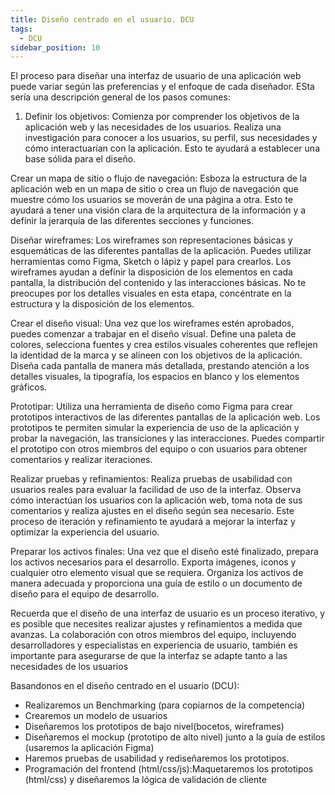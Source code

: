 ```yaml
---
title: Diseño centrado en el usuario. DCU
tags:
  - DCU
sidebar_position: 10
---
```


El proceso para diseñar una interfaz de usuario de una aplicación web puede variar según las preferencias y el enfoque de cada diseñador. ESta sería una descripción general de los pasos comunes:

1. Definir los objetivos: Comienza por comprender los objetivos de la aplicación web y las necesidades de los usuarios. Realiza una investigación para conocer a los usuarios, su perfil, sus necesidades y cómo interactuarían con la aplicación. Esto te ayudará a establecer una base sólida para el diseño.

Crear un mapa de sitio o flujo de navegación: Esboza la estructura de la aplicación web en un mapa de sitio o crea un flujo de navegación que muestre cómo los usuarios se moverán de una página a otra. Esto te ayudará a tener una visión clara de la arquitectura de la información y a definir la jerarquía de las diferentes secciones y funciones.

Diseñar wireframes: Los wireframes son representaciones básicas y esquemáticas de las diferentes pantallas de la aplicación. Puedes utilizar herramientas como Figma, Sketch o lápiz y papel para crearlos. Los wireframes ayudan a definir la disposición de los elementos en cada pantalla, la distribución del contenido y las interacciones básicas. No te preocupes por los detalles visuales en esta etapa, concéntrate en la estructura y la disposición de los elementos.

Crear el diseño visual: Una vez que los wireframes estén aprobados, puedes comenzar a trabajar en el diseño visual. Define una paleta de colores, selecciona fuentes y crea estilos visuales coherentes que reflejen la identidad de la marca y se alineen con los objetivos de la aplicación. Diseña cada pantalla de manera más detallada, prestando atención a los detalles visuales, la tipografía, los espacios en blanco y los elementos gráficos.

Prototipar: Utiliza una herramienta de diseño como Figma para crear prototipos interactivos de las diferentes pantallas de la aplicación web. Los prototipos te permiten simular la experiencia de uso de la aplicación y probar la navegación, las transiciones y las interacciones. Puedes compartir el prototipo con otros miembros del equipo o con usuarios para obtener comentarios y realizar iteraciones.

Realizar pruebas y refinamientos: Realiza pruebas de usabilidad con usuarios reales para evaluar la facilidad de uso de la interfaz. Observa cómo interactúan los usuarios con la aplicación web, toma nota de sus comentarios y realiza ajustes en el diseño según sea necesario. Este proceso de iteración y refinamiento te ayudará a mejorar la interfaz y optimizar la experiencia del usuario.

Preparar los activos finales: Una vez que el diseño esté finalizado, prepara los activos necesarios para el desarrollo. Exporta imágenes, iconos y cualquier otro elemento visual que se requiera. Organiza los activos de manera adecuada y proporciona una guía de estilo o un documento de diseño para el equipo de desarrollo.

Recuerda que el diseño de una interfaz de usuario es un proceso iterativo, y es posible que necesites realizar ajustes y refinamientos a medida que avanzas. La colaboración con otros miembros del equipo, incluyendo desarrolladores y especialistas en experiencia de usuario, también es importante para asegurarse de que la interfaz se adapte tanto a las necesidades de los usuarios

Basandonos en el diseño centrado en el usuario (DCU):
- Realizaremos un Benchmarking (para copiarnos de la competencia)
- Crearemos un modelo de usuarios
- Diseñaremos los prototipos de bajo nivel(bocetos, wireframes)
- Diseñaremos el mockup (prototipo de alto nivel) junto a la guía de estilos (usaremos la aplicación Figma)
- Haremos pruebas de usabilidad y rediseñaremos los prototipos.
- Programación del frontend (html/css/js):Maquetaremos los prototipos (html/css) y diseñaremos la lógica de validación de cliente